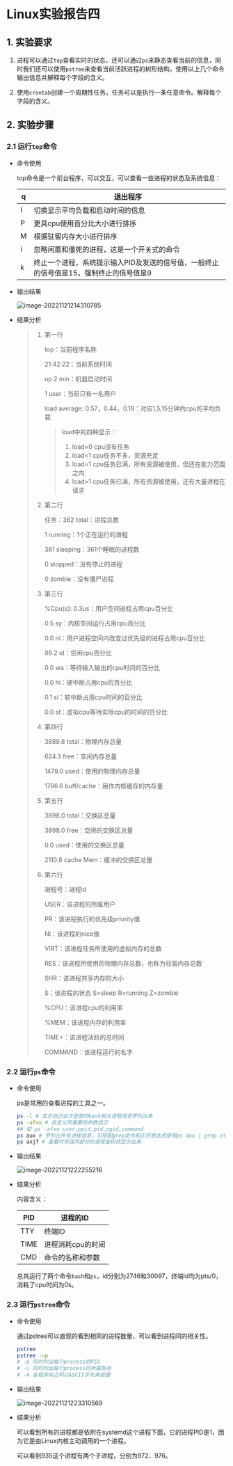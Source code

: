 # Linux实验报告四

## 1. 实验要求

1. 进程可以通过`top`查看实时的状态，还可以通过`ps`来静态查看当前的信息，同时我们还可以使用`pstree`来查看当前活跃进程的树形结构。使用以上几个命令输出信息并解释每个字段的含义。

2. 使用`crontab`创建一个周期性任务，任务可以是执行一条任意命令。解释每个字段的含义。

## 2. 实验步骤

### 2.1 运行`top`命令

- 命令使用

  top命令是一个前台程序，可以交互，可以查看一些进程的状态及系统信息：

  | q    | 退出程序                                                     |
  | ---- | ------------------------------------------------------------ |
  | I    | 切换显示平均负载和启动时间的信息                             |
  | P    | 更具cpu使用百分比大小进行排序                                |
  | M    | 根据驻留内存大小进行排序                                     |
  | i    | 忽略闲置和僵死的进程，这是一个开关式的命令                   |
  | k    | 终止一个进程，系统提示输入PID及发送的信号值，一般终止的信号值是15，强制终止的信号值是9 |

- 输出结果

  ![image-20221121214310785](https://dreaife-1306766477.cos.ap-nanjing.myqcloud.com/image-20221121214310785.png)

- 结果分析

  > 1. 第一行
  >
  >    top：当前程序名称
  >
  >    21:42:22：当前系统时间
  >
  >    up 2 min：机器启动时间
  >
  >    1 user：当前只有一名用户
  >
  >    load average: 0.57，0.44，0.19：对应1,5,15分钟内cpu的平均负载
  >
  >    > load中的四种显示：
  >    >
  >    > 1. load=0 cpu没有任务
  >    > 2. load<1 cpu任务不多，资源充足
  >    > 3. load=1 cpu任务已满，所有资源被使用，但还在能力范围之内
  >    > 4. load>1 cpu任务已满，所有资源被使用，还有大量进程在请求
  >
  > 2. 第二行
  >
  >    任务：362 total：进程总数
  >
  >    1 running：1个正在运行的进程
  >
  >    361 sleeping：361个睡眠的进程数
  >
  >    0 stopped：没有停止的进程
  >
  >    0 zombie：没有僵尸进程
  >
  > 3. 第三行
  >
  >    %Cpu(s): 0.3us：用户空间进程占用cpu百分比
  >
  >    0.5 sy：内核空间运行占用cpu百分比
  >
  >    0.0 ni：用户进程空间内改变过优先级的进程占用cpu百分比
  >
  >    99.2 id：空闲cpu百分比
  >
  >    0.0 wa：等待输入输出的cpu时间的百分比
  >
  >    0.0 hi：硬中断占用cpu的百分比
  >
  >    0.1 si：软中断占用cpu时间的百分比
  >
  >    0.0 st：虚拟cpu等待实际cpu的时间的百分比
  >
  > 4. 第四行
  >
  >    3889.8 total：物理内存总量
  >
  >    624.3 free：空闲内存总量
  >
  >    1479.0 used：使用的物理内存总量
  >
  >    1786.6 buff/cache：用作内核缓存的内存量
  >
  > 5. 第五行
  >
  >    3898.0 total：交换区总量
  >
  >    3898.0 free：空闲的交换区总量
  >
  >    0.0 used：使用的交换区总量
  >
  >    2110.8 cache Mem：缓冲的交换区总量
  >
  > 6. 第六行
  >
  >    进程号：进程id
  >
  >    USER：该进程的所属用户
  >
  >    PR：该进程执行的优先级priority值
  >
  >    NI：该进程的nice值
  >
  >    VIRT：该进程任务所使用的虚拟内存的总数
  >
  >    RES：该进程所使用的物理内存总数，也称为驻留内存总数
  >
  >    SHR：该进程共享内存的大小
  >
  >    S：该进程的状态 S=sleep R=running Z=zombie
  >
  >    %CPU：该进程cpu的利用率
  >
  >    %MEM：该进程内存的利用率
  >
  >    TIME+：该进程活跃的总时间
  >
  >    COMMAND：该进程运行的名字

### 2.2 运行`ps`命令

- 命令使用

  ps是常用的查看进程的工具之一。

  ```bash
  ps -l # 显示自己这次登录的bash相关进程信息罗列出来
  ps -afxo # 自定义所需要的参数显示
  ## 如 ps -afxo user,ppid,pid,pgid,command
  ps aux # 罗列出所有进程信息，可搭配grep命令和正则表达式使用ps aux | grep zsh
  ps axjf # 查看时将连同部分的进程呈树状显示出来
  ```

- 输出结果

  ![image-20221121222255216](https://dreaife-1306766477.cos.ap-nanjing.myqcloud.com/image-20221121222255216.png)

- 结果分析

  内容含义：

  | PID  | 进程的ID          |
  | ---- | ----------------- |
  | TTY  | 终端ID            |
  | TIME | 进程消耗cpu的时间 |
  | CMD  | 命令的名称和参数  |

  总共运行了两个命令`bash`和`ps`，id分别为2746和30097，终端id均为pts/0，消耗了cpu时间为0s。

### 2.3 运行`pstree`命令

- 命令使用

  通过pstree可以直观的看到相同的进程数量，可以看到进程间的相关性。

  ```bash
  pstree
  pstree -up
  # -p 同时列出每个process的PID
  # -u 同时列出每个process的所属账号
  # -A 各程序树之间以ASCII字元来链接
  ```

- 输出结果

  ![image-20221121223310569](https://dreaife-1306766477.cos.ap-nanjing.myqcloud.com/image-20221121223310569.png)

- 结果分析

  可以看到所有的进程都是依附在systemd这个进程下面，它的进程PID是1，因为它是由Linux内核主动调用的一个进程。

  可以看到935这个进程有两个子进程，分别为972、976。

